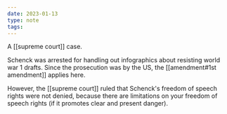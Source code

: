 ```yaml
---
date: 2023-01-13
type: note
tags:
---
```


A [[supreme court]] case.

Schenck was arrested for handling out infographics about resisting world war 1 drafts. Since the prosecution was by the US, the [[amendment#1st amendment]] applies here.

However, the [[supreme court]] ruled that Schenck's freedom of speech rights were not denied, because there are limitations on your freedom of speech rights (if it promotes clear and present danger).
